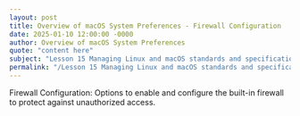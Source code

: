 ```yaml
---
layout: post
title: Overview of macOS System Preferences - Firewall Configuration
date: 2025-01-10 12:00:00 -0000
author: Overview of macOS System Preferences
quote: "content here"
subject: "Lesson 15 Managing Linux and macOS standards and specifications"
permalink: "/Lesson 15 Managing Linux and macOS standards and specifications/Overview of macOS System Preferences/Overview of macOS System Preferences - Firewall Configuration"
---
```


Firewall Configuration: Options to enable and configure the built-in firewall to protect against unauthorized access.
